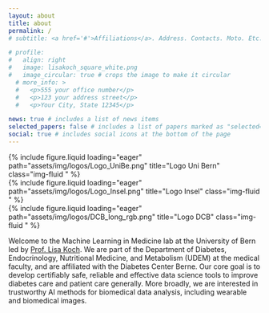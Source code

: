 ```yaml
---
layout: about
title: about
permalink: /
# subtitle: <a href='#'>Affiliations</a>. Address. Contacts. Moto. Etc.

# profile:
#   align: right
#   image: lisakoch_square_white.png
#   image_circular: true # crops the image to make it circular
  # more_info: >
  #   <p>555 your office number</p>
  #   <p>123 your address street</p>
  #   <p>Your City, State 12345</p>

news: true # includes a list of news items
selected_papers: false # includes a list of papers marked as "selected={true}"
social: true # includes social icons at the bottom of the page
---
```



<div class="row align-items-center">
    <div class="col-sm mt-3 mt-md-0">
        {% include figure.liquid loading="eager" path="assets/img/logos/Logo_UniBe.png" title="Logo Uni Bern" class="img-fluid " %}
    </div>
    <div class="col-sm mt-3 mt-md-0">
        {% include figure.liquid loading="eager" path="assets/img/logos/Logo_Insel.png" title="Logo Insel" class="img-fluid " %}
    </div>
    <div class="col-sm mt-3 mt-md-0">
        {% include figure.liquid loading="eager" path="assets/img/logos/DCB_long_rgb.png" title="Logo DCB" class="img-fluid " %}
    </div>
</div>


Welcome to the Machine Learning in Medicine lab at the University of Bern led by [Prof. Lisa Koch](people/). We are part of the Department of Diabetes, Endocrinology, Nutritional Medicine, and Metabolism (UDEM) at the medical faculty, and are affiliated with the Diabetes Center Berne. Our core goal is to develop certifiably safe, reliable and effective data science tools to improve diabetes care and patient care generally. More broadly, we are interested in trustworthy AI methods for biomedical data analysis, including wearable and biomedical images.




<!-- Machine learning tools for medical data analysis are approaching human-level performance in controlled settings in many applications. However, major hurdles still obstruct the wide adoption of AI in clinical practice. In real-world settings, in particular deep learning algorithms are famously brittle and are known to often fail silently and catastrophically, and AI systems have the potential to cause harm to the patient. For example, a failure to detect hypoglycemia in an AI-assisted artificial pancreas system has serious consequences.

Diabetes care will increasingly rely on diverse complex data sources to address unmet patient needs, and Artificial Intelligence (AI) will play a crucial role in interpreting their complex and interdependent relationships. Our long-term goal is to develop certifiably safe, reliable and effective data science tools to improve patient-specific treatment systems. Toward this goal, we are establishing the necessary data processing and analysis frameworks. -->

<!-- ![Logo UniBe](assets/img/logos/Logo_UniBe.png) -->
